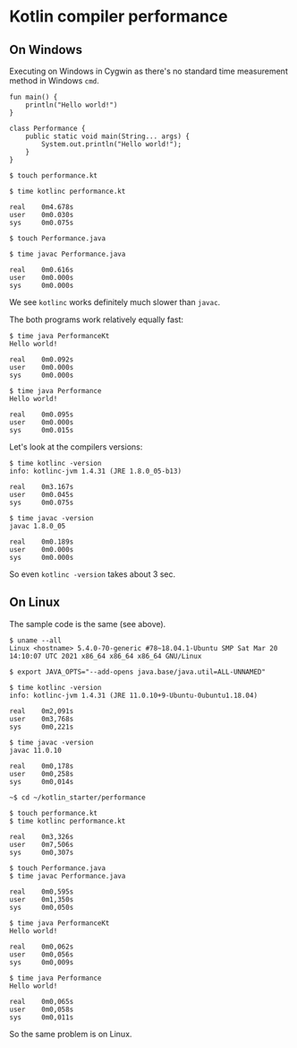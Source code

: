 # Kotlin compiler performance

## On Windows

Executing on Windows in Cygwin as there's no standard time measurement method in Windows `cmd`.

````code
fun main() {
    println("Hello world!")
}
````

````code
class Performance {
    public static void main(String... args) {
        System.out.println("Hello world!");
    }
}
````

````shell
$ touch performance.kt

$ time kotlinc performance.kt

real    0m4.678s
user    0m0.030s
sys     0m0.075s

$ touch Performance.java

$ time javac Performance.java

real    0m0.616s
user    0m0.000s
sys     0m0.000s
````

We see `kotlinc` works definitely much slower than `javac`.

The both programs work relatively equally fast:

````shell
$ time java PerformanceKt
Hello world!

real    0m0.092s
user    0m0.000s
sys     0m0.000s

$ time java Performance
Hello world!

real    0m0.095s
user    0m0.000s
sys     0m0.015s
```` 

Let's look at the compilers versions:

````shell
$ time kotlinc -version
info: kotlinc-jvm 1.4.31 (JRE 1.8.0_05-b13)

real    0m3.167s
user    0m0.045s
sys     0m0.075s

$ time javac -version
javac 1.8.0_05

real    0m0.189s
user    0m0.000s
sys     0m0.000s
````

So even `kotlinc -version` takes about 3 sec.

## On Linux

The sample code is the same (see above).

````shell
$ uname --all
Linux <hostname> 5.4.0-70-generic #78~18.04.1-Ubuntu SMP Sat Mar 20 14:10:07 UTC 2021 x86_64 x86_64 x86_64 GNU/Linux

$ export JAVA_OPTS="--add-opens java.base/java.util=ALL-UNNAMED"

$ time kotlinc -version
info: kotlinc-jvm 1.4.31 (JRE 11.0.10+9-Ubuntu-0ubuntu1.18.04)

real    0m2,091s
user    0m3,768s
sys     0m0,221s

$ time javac -version
javac 11.0.10

real    0m0,178s
user    0m0,258s
sys     0m0,014s

~$ cd ~/kotlin_starter/performance

$ touch performance.kt
$ time kotlinc performance.kt

real    0m3,326s
user    0m7,506s
sys     0m0,307s

$ touch Performance.java
$ time javac Performance.java

real    0m0,595s
user    0m1,350s
sys     0m0,050s

$ time java PerformanceKt
Hello world!

real    0m0,062s
user    0m0,056s
sys     0m0,009s

$ time java Performance
Hello world!

real    0m0,065s
user    0m0,058s
sys     0m0,011s
````

So the same problem is on Linux.
